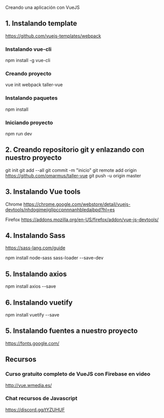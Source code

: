 Creando una aplicación con VueJS

## 1. Instalando template
https://github.com/vuejs-templates/webpack

### Instalando vue-cli
npm install -g vue-cli

### Creando proyecto
vue init webpack taller-vue

### Instalando paquetes
npm install

### Iniciando proyecto
npm run dev

## 2. Creando repositorio git y enlazando con nuestro proyecto
git init
git add --all
git commit -m "inicio"
git remote add origin https://github.com/omarmus/taller-vue
git push -u origin master

## 3. Instalando Vue tools
Chrome
https://chrome.google.com/webstore/detail/vuejs-devtools/nhdogjmejiglipccpnnnanhbledajbpd?hl=es

Firefox
https://addons.mozilla.org/en-US/firefox/addon/vue-js-devtools/

## 4. Instalando Sass
https://sass-lang.com/guide

npm install node-sass sass-loader --save-dev

## 5. Instalando axios

npm install axios --save

## 6. Instalando vuetify

npm install vuetify --save

## 5. Instalando  fuentes a nuestro proyecto
https://fonts.google.com/

## Recursos

### Curso gratuito completo de VueJS con Firebase en video

http://vue.wmedia.es/

### Chat recursos de Javascript 

https://discord.gg/tYZUHUF
